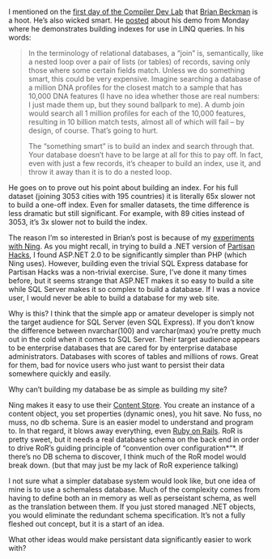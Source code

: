 I mentioned on the [first day of the Compiler Dev
Lab](http://devhawk.net/2006/03/14/compiler-dev-lab-linq/) that
[Brian Beckman](http://weblogs.asp.net/brianbec) is a hoot. He’s also
wicked smart. He
[posted](http://weblogs.asp.net/brianbec/archive/2006/03/15/440293.aspx)
about his demo from Monday where he demonstrates building indexes for
use in LINQ queries. In his words:

> In the terminology of relational databases, a “join” is, semantically,
> like a nested loop over a pair of lists (or tables) of records, saving
> only those where some certain fields match. Unless we do something
> smart, this could be very expensive. Imagine searching a database of a
> million DNA profiles for the closest match to a sample that has 10,000
> DNA features (I have no idea whether those are real numbers: I just
> made them up, but they sound ballpark to me). A dumb join would search
> all 1 million profiles for each of the 10,000 features, resulting in
> 10 billion match tests, almost all of which will fail – by design, of
> course. That’s going to hurt.
>
> The “something smart” is to build an index and search through that.
> Your database doesn’t have to be large at all for this to pay off. In
> fact, even with just a few records, it’s cheaper to build an index,
> use it, and throw it away than it is to do a nested loop.

He goes on to prove out his point about building an index. For his full
dataset (joining 3053 cities with 195 countries) it is literally 65x
slower not to build a one-off index. Even for smaller datasets, the time
difference is less dramatic but still significant. For example, with 89
cities instead of 3053, it’s 3x slower not to build the index.

The reason I’m so interested in Brian’s post is because of my
[experiments with
Ning](http://devhawk.net/2006/02/27/experimenting-with-ning/). As
you might recall, in trying to build a .NET version of [Partisan
Hacks](http://partisanhacks.ning.com/), I found ASP.NET 2.0 to be
significantly simpler than PHP (which Ning uses). However, building even
the trivial SQL Express database for Partisan Hacks was a non-trivial
exercise. Sure, I’ve done it many times before, but it seems strange
that ASP.NET makes it so easy to build a site while SQL Server makes it
so complex to build a database. If I was a novice user, I would never be
able to build a database for my web site.

Why is this? I think that the simple app or amateur developer is simply
not the target audience for SQL Server (even SQL Express). If you don’t
know the difference between nvarchar(100) and varchar(max) you’re pretty
much out in the cold when it comes to SQL Server. Their target audience
appears to be enterprise databases that are cared for by enterprise
database administrators. Databases with scores of tables and millions of
rows. Great for them, bad for novice users who just want to persist
their data somewhere quickly and easily.

Why can’t building my database be as simple as building my site?

Ning makes it easy to use their [Content
Store](http://documentation.ning.com/post.php?Post:slug=XN-XN_Content).
You create an instance of a content object, you set properties (dynamic
ones), you hit save. No fuss, no muss, no db schema. Sure is an easier
model to understand and program to. In that regard, it blows away
everything, even [Ruby on Rails](http://www.rubyonrails.com/). RoR is
pretty sweet, but it needs a real database schema on the back end in
order to drive RoR’s guiding principle of “convention over
configuration*“*. If there’s no DB schema to discover, I think much of
the RoR model would break down. (but that may just be my lack of RoR
experience talking)

I not sure what a simpler database system would look like, but one idea
of mine is to use a schemaless database. Much of the complexity comes
from having to define both an in memory as well as perseistant schema,
as well as the translation between them. If you just stored managed .NET
objects, you would eliminate the redundant schema specification. It’s
not a fully fleshed out concept, but it is a start of an idea.

What other ideas would make persistant data significantly easier to work
with?
